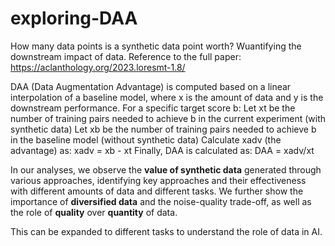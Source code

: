 # exploring-DAA
How many data points is a synthetic data point worth? Wuantifying the downstream impact of data.
Reference to the full paper: https://aclanthology.org/2023.loresmt-1.8/

DAA (Data Augmentation Advantage) is computed based on a linear interpolation of a baseline model, where x is the amount of data and y is the downstream performance.
For a specific target score b:
  Let xt be the number of training pairs needed to achieve b in the current experiment (with synthetic data)
  Let xb be the number of training pairs needed to achieve b in the baseline model (without synthetic data)
Calculate xadv (the advantage) as: xadv = xb - xt
Finally, DAA is calculated as: DAA = xadv/xt

In our analyses, we observe the **value of synthetic data** generated through various approaches, identifying key approaches and their effectiveness with different amounts of data and different tasks. We further show the importance of **diversified data** and the noise-quality trade-off, as well as the role of **quality** over **quantity** of data. 

This can be expanded to different tasks to understand the role of data in AI.
